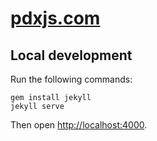 # [pdxjs.com](http://pdxjs.com/)

## Local development

Run the following commands:

```
gem install jekyll
jekyll serve
```

Then open <http://localhost:4000>.
